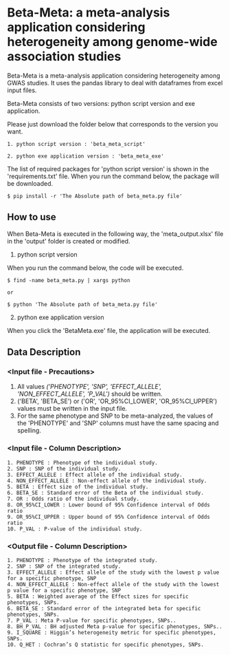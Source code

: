 # Beta-Meta: a meta-analysis application considering heterogeneity among genome-wide association studies

Beta-Meta is a meta-analysis application considering heterogeneity among GWAS studies. It uses the pandas library to deal with dataframes from excel input files.

Beta-Meta consists of two versions: python script version and exe application.

Please just download the folder below that corresponds to the version you want.
	
	1. python script version : 'beta_meta_script'
	
	2. python exe application version : 'beta_meta_exe'

The list of required packages for 'python script version' is shown in the 'requirements.txt' file. When you run the command below, the package will be downloaded.

	$ pip install -r 'The Absolute path of beta_meta.py file'

## How to use

When Beta-Meta is executed in the following way, the 'meta_output.xlsx' file in the 'output' folder is created or modified.

1. python script version

When you run the command below, the code will be executed.

	$ find -name beta_meta.py | xargs python

	or

	$ python 'The Absolute path of beta_meta.py file'

2. python exe application version

When you click the 'BetaMeta.exe' file, the application will be executed. 


## Data Description

### <Input file - Precautions>
1. All values _('PHENOTYPE', 'SNP', 'EFFECT_ALLELE', 'NON_EFFECT_ALLELE', 'P_VAL')_ should be written.
2. ('BETA', 'BETA_SE') or ('OR', 'OR_95%CI_LOWER', 'OR_95%CI_UPPER') values must be written in the input file.
3. For the same phenotype and SNP to be meta-analyzed, the values of the 'PHENOTYPE' and 'SNP' columns must have the same spacing and spelling.


### <Input file - Column Description>
	1. PHENOTYPE : Phenotype of the individual study.
	2. SNP : SNP of the individual study.
	3. EFFECT_ALLELE : Effect allele of the individual study.
	4. NON_EFFECT_ALLELE : Non-effect allele of the individual study.
	5. BETA : Effect size of the individual study.
	6. BETA_SE : Standard error of the Beta of the individual study.
	7. OR : Odds ratio of the individual study.
	8. OR_95%CI_LOWER : Lower bound of 95% Confidence interval of Odds ratio
	9. OR_95%CI_UPPER : Upper bound of 95% Confidence interval of Odds ratio  
	10. P_VAL : P-value of the individual study.

### <Output file - Column Description>
	1. PHENOTYPE : Phenotype of the integrated study.
	2. SNP : SNP of the integrated study.
	3. EFFECT_ALLELE : Effect allele of the study with the lowest p value for a specific phenotype, SNP
	4. NON_EFFECT_ALLELE : Non-effect allele of the study with the lowest p value for a specific phenotype, SNP
	5. BETA : Weighted average of the Effect sizes for specific phenotypes, SNPs.
	6. BETA_SE : Standard error of the integrated beta for specific phenotypes, SNPs.
	7. P_VAL : Meta P-value for specific phenotypes, SNPs..
	8. BH_P_VAL : BH adjusted Meta p-value for specific phenotypes, SNPs..
	9. I_SQUARE : Higgin’s heterogeneity metric for specific phenotypes, SNPs.
	10. Q_HET : Cochran’s Q statistic for specific phenotypes, SNPs.
